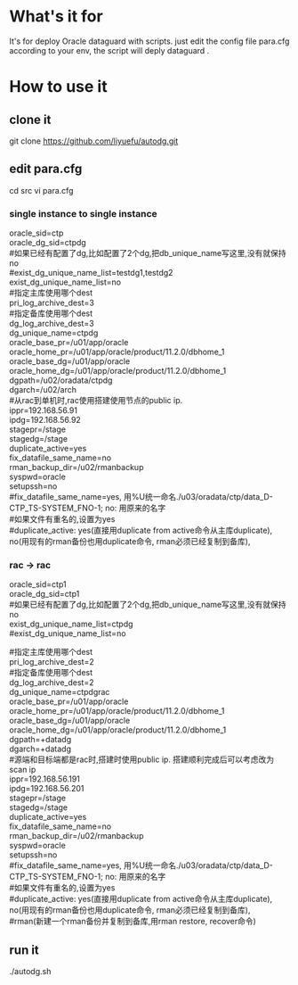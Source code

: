 # What's it for

It's for deploy Oracle dataguard with scripts.
just edit the config file para.cfg according to your env, the script will deply dataguard .
# How to use it 

## clone it 
git clone https://github.com/liyuefu/autodg.git
## edit para.cfg
cd src
vi para.cfg
### single instance to single instance
oracle_sid=ctp  
oracle_dg_sid=ctpdg  
#如果已经有配置了dg,比如配置了2个dg,把db_unique_name写这里,没有就保持no  
#exist_dg_unique_name_list=testdg1,testdg2  
exist_dg_unique_name_list=no  
#指定主库使用哪个dest  
pri_log_archive_dest=3  
#指定备库使用哪个dest  
dg_log_archive_dest=3  
dg_unique_name=ctpdg  
oracle_base_pr=/u01/app/oracle  
oracle_home_pr=/u01/app/oracle/product/11.2.0/dbhome_1  
oracle_base_dg=/u01/app/oracle  
oracle_home_dg=/u01/app/oracle/product/11.2.0/dbhome_1  
dgpath=/u02/oradata/ctpdg  
dgarch=/u02/arch  
#从rac到单机时,rac使用搭建使用节点的public ip.  
ippr=192.168.56.91  
ipdg=192.168.56.92  
stagepr=/stage  
stagedg=/stage  
duplicate_active=yes  
fix_datafile_same_name=no  
rman_backup_dir=/u02/rmanbackup  
syspwd=oracle  
setupssh=no  
#fix_datafile_same_name=yes, 用%U统一命名./u03/oradata/ctp/data_D-CTP_TS-SYSTEM_FNO-1; no: 用原来的名字  
#如果文件有重名的,设置为yes  
#duplicate_active: yes(直接用duplicate from active命令从主库duplicate), no(用现有的rman备份也用duplicate命令, rman必须已经复制到备库),  

### rac -> rac  

oracle_sid=ctp1  
oracle_dg_sid=ctp1  
#如果已经有配置了dg,比如配置了2个dg,把db_unique_name写这里,没有就保持no  
exist_dg_unique_name_list=ctpdg  
#exist_dg_unique_name_list=no  
  
#指定主库使用哪个dest  
pri_log_archive_dest=2  
#指定备库使用哪个dest  
dg_log_archive_dest=2  
dg_unique_name=ctpdgrac  
oracle_base_pr=/u01/app/oracle  
oracle_home_pr=/u01/app/oracle/product/11.2.0/dbhome_1  
oracle_base_dg=/u01/app/oracle  
oracle_home_dg=/u01/app/oracle/product/11.2.0/dbhome_1  
dgpath=+datadg  
dgarch=+datadg  
#源端和目标端都是rac时,搭建时使用public ip. 搭建顺利完成后可以考虑改为scan ip    
ippr=192.168.56.191  
ipdg=192.168.56.201  
stagepr=/stage  
stagedg=/stage  
duplicate_active=yes  
fix_datafile_same_name=no  
rman_backup_dir=/u02/rmanbackup  
syspwd=oracle  
setupssh=no  
#fix_datafile_same_name=yes, 用%U统一命名./u03/oradata/ctp/data_D-CTP_TS-SYSTEM_FNO-1; no: 用原来的名字  
#如果文件有重名的,设置为yes  
#duplicate_active: yes(直接用duplicate from active命令从主库duplicate), no(用现有的rman备份也用duplicate命令, rman必须已经复制到备库),  
#rman(新建一个rman备份并复制到备库,用rman restore, recover命令)  

## run it
./autodg.sh

